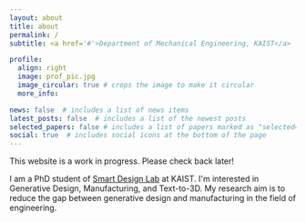 ```yaml
---
layout: about
title: about
permalink: /
subtitle: <a href='#'>Department of Mechanical Engineering, KAIST</a>

profile:
  align: right
  image: prof_pic.jpg
  image_circular: true # crops the image to make it circular
  more_info:

news: false  # includes a list of news items
latest_posts: false  # includes a list of the newest posts
selected_papers: false # includes a list of papers marked as "selected={true}"
social: true  # includes social icons at the bottom of the page
---
```


This website is a work in progress. Please check back later!

I am a PhD student of [Smart Design Lab](http://www.smartdesignlab.org/index.html) at KAIST.
I'm interested in Generative Design, Manufacturing, and Text-to-3D.
My research aim is to reduce the gap between generative design and manufacturing in the field of engineering.
